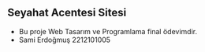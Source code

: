 ## Seyahat Acentesi Sitesi
- Bu proje Web Tasarım ve Programlama final ödevimdir.
- Sami Erdoğmuş 2212101005
